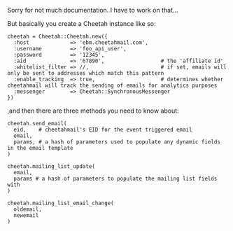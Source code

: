 Sorry for not much documentation. I have to work on that...

But basically you create a Cheetah instance like so:


    cheetah = Cheetah::Cheetah.new({
      :host             => 'ebm.cheetahmail.com',
      :username         => 'foo_api_user',
      :password         => '12345',
      :aid              => '67890',                  # the 'affiliate id'
      :whitelist_filter => //,                       # if set, emails will only be sent to addresses which match this pattern
      :enable_tracking  => true,                     # determines whether cheetahmail will track the sending of emails for analytics purposes
      :messenger        => Cheetah::SynchronousMessenger
    })


,and then there are three methods you need to know about:


    cheetah.send_email(
      eid,    # cheetahmail's EID for the event triggered email
      email,
      params, # a hash of parameters used to populate any dynamic fields in the email template
    )
    
    cheetah.mailing_list_update(
      email,
      params # a hash of parameters to populate the mailing list fields with
    )
    
    cheetah.mailing_list_email_change(
      oldemail,
      newemail
    )

